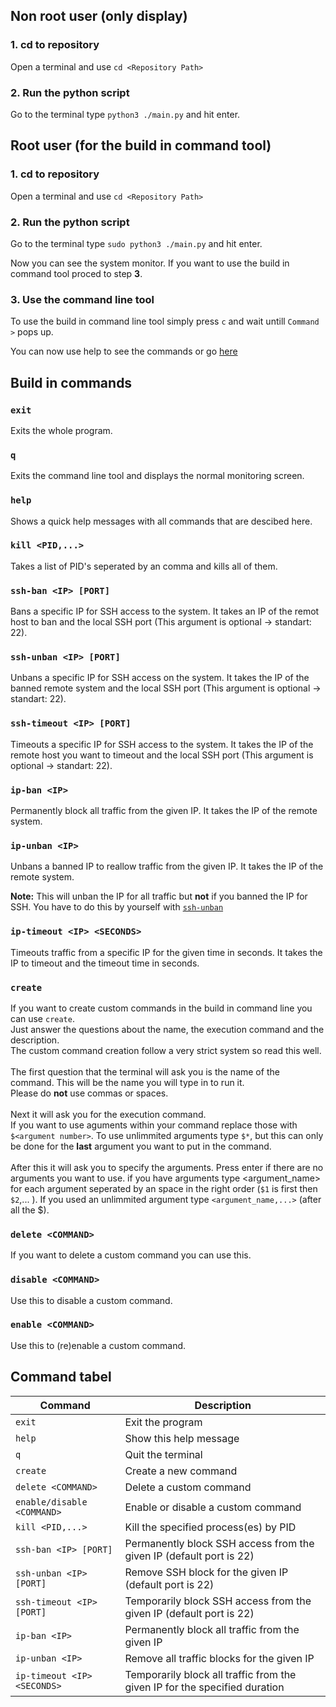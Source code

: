## Non root user (only display)
### 1. cd to repository
Open a terminal and use ```cd <Repository Path>```

### 2. Run the python script
Go to the terminal type ```python3 ./main.py``` and hit enter.

## Root user (for the build in command tool)
### 1. cd to repository
Open a terminal and use ```cd <Repository Path>```

### 2. Run the python script
Go to the terminal type ```sudo python3 ./main.py``` and hit enter.

Now you can see the system monitor. If you want to use the build in command tool proced to step **3**.

### 3. Use the command line tool
To use the build in command line tool simply press ```c``` and wait untill ```Command >``` pops up.

You can now use help to see the commands or go [here](#build-in-commands)

## Build in commands
### `exit`
Exits the whole program.

### `q`
Exits the command line tool and displays the normal monitoring screen.

### `help`
Shows a quick help messages with all commands that are descibed here.

### `kill <PID,...>`
Takes a list of PID's seperated by an comma and kills all of them.

### `ssh-ban <IP> [PORT]`
Bans a specific IP for SSH access to the system. It takes an IP of the remot host to ban and the local SSH port (This argument is optional -> standart: 22).

### `ssh-unban <IP> [PORT]`
Unbans a specific IP for SSH access on the system. It takes the IP of the banned remote system and the local SSH port (This argument is optional -> standart: 22).

### `ssh-timeout <IP> [PORT]`
Timeouts a specific IP for SSH access to the system. It takes the IP of the remote host you want to timeout and the local SSH port (This argument is optional -> standart: 22).

### `ip-ban <IP>`
Permanently block all traffic from the given IP. It takes the IP of the remote system.

### `ip-unban <IP>`
Unbans a banned IP to reallow traffic from the given IP. It takes the IP of the remote system.

**Note:** This will unban the IP for all traffic but **not** if you banned the IP for SSH. You have to do this by yourself with [`ssh-unban`](#ssh-unban-ip-port)

### `ip-timeout <IP> <SECONDS>`
Timeouts traffic from a specific IP for the given time in seconds. It takes the IP to timeout and the timeout time in seconds.

### `create`
If you want to create custom commands in the build in command line you can use `create`.<br>Just answer the questions about the name, the execution command and the description.<br>
The custom command creation follow a very strict system so read this well. <br>
<br>The first question that the terminal will ask you is the name of the command. This will be the name you will type in to run it.<br>Please do **not** use commas or spaces.<br><br>
Next it will ask you for the execution command.<br>If you want to use aguments within your command replace those with `$<argument number>`. To use unlimmited arguments type `$*`, but this can only be done for the **last** argument you want to put in the command.<br><br>
After this it will ask you to specify the arguments. Press enter if there are no arguments you want to use. if you have arguments type <argument_name> for each argument seperated by an space in the right order (`$1` is first then `$2`,... ). If you used an unlimmited argument type `<argument_name,...>` (after all the $<number>).


### `delete <COMMAND>`
If you want to delete a custom command you can use this.

### `disable <COMMAND>`
Use this to disable a custom command. 

### `enable <COMMAND>`
Use this to (re)enable a custom command.

## Command tabel
| Command                       | Description                                                                 |
|------------------------------|-----------------------------------------------------------------------------|
| `exit`                         | Exit the program                                                           |
| `help`                        | Show this help message                                                     |
| `q`                           | Quit the terminal                                                          |
| `create`                      | Create a new command                                                       |
| `delete <COMMAND>`            | Delete a custom command                                                    |
| `enable/disable <COMMAND>`    | Enable or disable a custom command                                         |
| `kill <PID,...>`              | Kill the specified process(es) by PID                                      |
| `ssh-ban <IP> [PORT]`         | Permanently block SSH access from the given IP (default port is 22)        |
| `ssh-unban <IP> [PORT]`       | Remove SSH block for the given IP (default port is 22)                     |
| `ssh-timeout <IP> [PORT]`     | Temporarily block SSH access from the given IP (default port is 22)        |
| `ip-ban <IP>`                 | Permanently block all traffic from the given IP                            |
| `ip-unban <IP>`               | Remove all traffic blocks for the given IP                                 |
| `ip-timeout <IP> <SECONDS>`   | Temporarily block all traffic from the given IP for the specified duration |